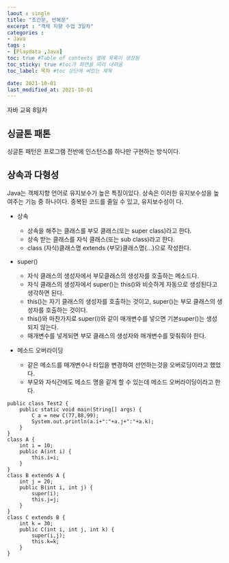 ```yaml
---
laout : single
title: "조건문, 반복문"
excerpt : "객체 지향 수업 3일차"
categories :
- Java
tags :
- [Playdata ,Java]
toc: true #Table of contents 옆에 목록이 생성됨
toc_sticky: true #toc가 화면을 따라 내려옴
toc_label: 목차 #toc 상단에 써있는 제목

date: 2021-10-01
last_modified_at: 2021-10-01
---
```

자바 교육 8일차

## 싱글톤 패톤
싱글톤 패턴은 프로그램 전반에 인스턴스를 하나만 구현하는 방식이다.

## 상속과 다형성

Java는 객체지향 언어로 유지보수가 높은 특징이있다. 상속은 이러한 유지보수성을 높여주는 기능 중 하나이다. 중복된 코드를 줄일 수 있고, 유지보수성이 다.

- 상속
  - 상속을 해주는 클래스를 부모 클래스(또는 super class)라고 한다.
  - 상속 받는 클래스를 자식 클래스(또는 sub class)라고 한다.
  - class (자식)클래스명 extends (부모)클래스명{...}으로 작성한다.

- super()
  - 자식 클래스의 생성자에서 부모클래스의 생성자를 호출하는 메소드다.
  - 자식 클래스의 생성자에서 super()는 this()와 비슷하게 자동으로 생성된다고 생각하면 된다.
  - this()는 자기 클래스의 생성자를 호출하는 것이고, super()는 부모 클래스의 생성자를 호출하는 것이다.
  - this()와 마찬가지로 super(i)와 같이 매개변수를 넣으면 기본super()는 생성되지 않는다.
  - 매개변수를 넣게되면 부모 클래스의 생성자와 매개변수를 맞춰줘야 한다.

- 메소드 오버라이딩
  - 같은 메소드를 매개변수나 타입을 변경하여 선언하는것을 오버로딩이라고 했었다.
  - 부모와 자식간에도 메소드 명을 같게 할 수 있는데 메소드 오버라이딩이라고 한다.

```
public class Test2 {
	public static void main(String[] args) {
		C a = new C(77,88,99);
		System.out.println(a.i+":"+a.j+":"+a.k);
	}
}
class A {
	int i = 10;
	public A(int i) {
		this.i=i;
	}
}
class B extends A {
	int j = 20;
	public B(int i, int j) {
		super(i);
		this.j=j;
	}
}
class C extends B {
	int k = 30;
	public C(int i, int j, int k) {
		super(i,j);
		this.k=k;
	}
}
